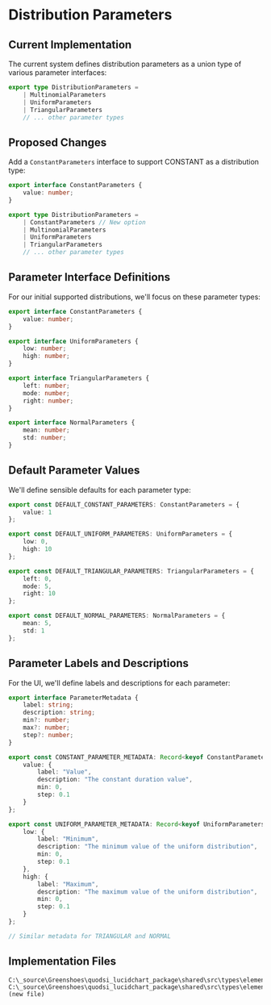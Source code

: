 # Distribution Parameters

## Current Implementation

The current system defines distribution parameters as a union type of various parameter interfaces:

```typescript
export type DistributionParameters =
    | MultinomialParameters
    | UniformParameters
    | TriangularParameters
    // ... other parameter types
```

## Proposed Changes

Add a `ConstantParameters` interface to support CONSTANT as a distribution type:

```typescript
export interface ConstantParameters {
    value: number;
}

export type DistributionParameters =
    | ConstantParameters // New option
    | MultinomialParameters
    | UniformParameters
    | TriangularParameters
    // ... other parameter types
```

## Parameter Interface Definitions

For our initial supported distributions, we'll focus on these parameter types:

```typescript
export interface ConstantParameters {
    value: number;
}

export interface UniformParameters {
    low: number;
    high: number;
}

export interface TriangularParameters {
    left: number;
    mode: number;
    right: number;
}

export interface NormalParameters {
    mean: number;
    std: number;
}
```

## Default Parameter Values

We'll define sensible defaults for each parameter type:

```typescript
export const DEFAULT_CONSTANT_PARAMETERS: ConstantParameters = {
    value: 1
};

export const DEFAULT_UNIFORM_PARAMETERS: UniformParameters = {
    low: 0,
    high: 10
};

export const DEFAULT_TRIANGULAR_PARAMETERS: TriangularParameters = {
    left: 0,
    mode: 5,
    right: 10
};

export const DEFAULT_NORMAL_PARAMETERS: NormalParameters = {
    mean: 5,
    std: 1
};
```

## Parameter Labels and Descriptions

For the UI, we'll define labels and descriptions for each parameter:

```typescript
export interface ParameterMetadata {
    label: string;
    description: string;
    min?: number;
    max?: number;
    step?: number;
}

export const CONSTANT_PARAMETER_METADATA: Record<keyof ConstantParameters, ParameterMetadata> = {
    value: {
        label: "Value",
        description: "The constant duration value",
        min: 0,
        step: 0.1
    }
};

export const UNIFORM_PARAMETER_METADATA: Record<keyof UniformParameters, ParameterMetadata> = {
    low: {
        label: "Minimum",
        description: "The minimum value of the uniform distribution",
        min: 0,
        step: 0.1
    },
    high: {
        label: "Maximum",
        description: "The maximum value of the uniform distribution",
        min: 0,
        step: 0.1
    }
};

// Similar metadata for TRIANGULAR and NORMAL
```

## Implementation Files

```
C:\_source\Greenshoes\quodsi_lucidchart_package\shared\src\types\elements\Distribution.ts
C:\_source\Greenshoes\quodsi_lucidchart_package\shared\src\types\elements\parameters\metadata.ts (new file)
```
